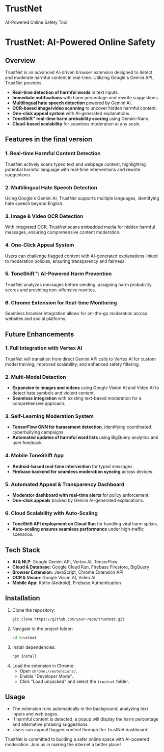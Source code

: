 # TrustNet
AI-Powered Online Safety Tool
# TrustNet: AI-Powered Online Safety

## Overview
TrustNet is an advanced AI-driven browser extension designed to detect and moderate harmful content in real-time. Utilizing Google's Gemini API, TrustNet provides:
- **Real-time detection of harmful words** in text inputs.
- **Immediate notifications** with harm percentage and rewrite suggestions.
- **Multilingual hate speech detection** powered by Gemini AI.
- **OCR-based image/video scanning** to uncover hidden harmful content.
- **One-click appeal system** with AI-generated explanations.
- **ToneShift™ real-time harm probability scoring** using Gemini-Nano.
- **Cloud-based scalability** for seamless moderation at any scale.

## Features in the final version
### 1. Real-time Harmful Content Detection
TrustNet actively scans typed text and webpage content, highlighting potential harmful language with real-time interventions and rewrite suggestions.

### 2. Multilingual Hate Speech Detection
Using Google's Gemini AI, TrustNet supports multiple languages, identifying hate speech beyond English.

### 3. Image & Video OCR Detection
With integrated OCR, TrustNet scans embedded media for hidden harmful messages, ensuring comprehensive content moderation.

### 4. One-Click Appeal System
Users can challenge flagged content with AI-generated explanations linked to moderation policies, ensuring transparency and fairness.

### 5. ToneShift™: AI-Powered Harm Prevention
TrustNet analyzes messages before sending, assigning harm probability scores and providing non-offensive rewrites.

### 6. Chrome Extension for Real-time Monitoring
Seamless browser integration allows for on-the-go moderation across websites and social platforms.

## Future Enhancements
### 1. Full Integration with Vertex AI
TrustNet will transition from direct Gemini API calls to Vertex AI for custom model training, improved scalability, and enhanced safety filtering.

### 2. Multi-Modal Detection
- **Expansion to images and videos** using Google Vision AI and Video AI to detect hate symbols and violent content.
- **Seamless integration** with existing text-based moderation for a comprehensive approach.

### 3. Self-Learning Moderation System
- **TensorFlow GNN for harassment detection**, identifying coordinated cyberbullying campaigns.
- **Automated updates of harmful word lists** using BigQuery analytics and user feedback.

### 4. Mobile ToneShift App
- **Android-based real-time intervention** for typed messages.
- **Firebase backend for seamless moderation syncing** across devices.

### 5. Automated Appeal & Transparency Dashboard
- **Moderator dashboard with real-time alerts** for policy enforcement.
- **One-click appeals** backed by Gemini AI-generated explanations.

### 6. Cloud Scalability with Auto-Scaling
- **ToneShift API deployment on Cloud Run** for handling viral harm spikes.
- **Auto-scaling ensures seamless performance** under high-traffic scenarios.

## Tech Stack
- **AI & NLP**: Google Gemini API, Vertex AI, TensorFlow
- **Cloud & Database**: Google Cloud Run, Firebase Firestore, BigQuery
- **Browser Extension**: JavaScript, Chrome Extension API
- **OCR & Vision**: Google Vision AI, Video AI
- **Mobile App**: Kotlin (Android), Firebase Authentication

## Installation
1. Clone the repository:
   ```bash
   git clone https://github.com/your-repo/trustnet.git
   ```
2. Navigate to the project folder:
   ```bash
   cd trustnet
   ```
3. Install dependencies:
   ```bash
   npm install
   ```
4. Load the extension in Chrome:
   - Open `chrome://extensions/`.
   - Enable "Developer Mode".
   - Click "Load unpacked" and select the `trustnet` folder.

## Usage
- The extension runs automatically in the background, analyzing text inputs and web pages.
- If harmful content is detected, a popup will display the harm percentage and alternative phrasing suggestions.
- Users can appeal flagged content through the TrustNet dashboard.

TrustNet is committed to building a safer online space with AI-powered moderation. Join us in making the internet a better place!

